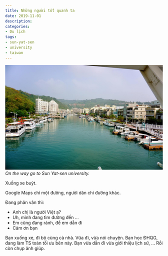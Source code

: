 ```yaml
---
title: Những người tốt quanh ta
date: 2019-11-01
description:
categories:
- Du lịch
tags:
- sun-yat-sen
- university
- taiwan
---
```

![Sun Yat-sen University](/2019/11/01/sun-yat-sen-university.jpg)
*On the way go to Sun Yat-sen university.*

Xuống xe buýt.

Google Maps chỉ một đường, người dân chỉ đường khác.

Đang phân vân thì:

- Anh chị là người Việt ạ?
- Uh, mình đang tìm đường đến ...
- Em cũng đang rảnh, để em dẫn đi
- Cảm ơn bạn
  
Bạn xuống xe, đi bộ cùng cả nhà. Vừa đi, vừa nói chuyện. Bạn học ĐHQG, đang làm TS toán tối ưu bên này. Bạn vừa dẫn đi vừa giới thiệu lịch sử, ... Rồi còn chụp ảnh giúp.